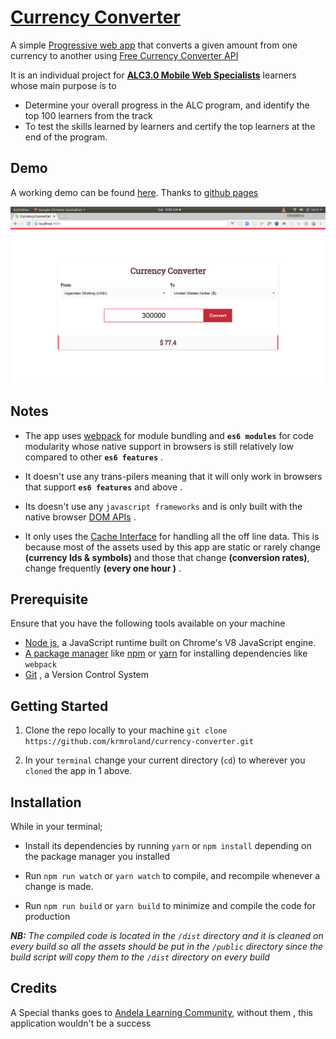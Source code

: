 # [Currency Converter](https://krmroland.github.io/currency-converter/)

A simple [Progressive web app](https://developers.google.com/web/progressive-web-apps/) that converts a given amount from one currency to another using [Free Currency Converter API](https://free.currencyconverterapi.com/)

It is an individual project for **[ALC3.0 Mobile Web Specialists](https://andela.com/alcwithgoogle/)** learners whose main purpose is to

*   Determine your overall progress in the ALC program, and identify the top 100 learners
    from the track
*   To test the skills learned by learners and certify the top learners at the end of the
    program.

## Demo

A working demo can be found [here](https://krmroland.github.io/currency-converter/). Thanks to [github pages](https://pages.github.com/)

![Screen shot](currency-converter.png)

## Notes

*   The app uses [webpack](https://webpack.js.org/) for module bundling and **`es6 modules`** for code modularity whose native support in browsers is still relatively low compared to other **`es6 features`** .

*   It doesn't use any trans-pilers meaning that it will only work in browsers that support **`es6 features`** and above .

*   Its doesn't use any `javascript frameworks` and is only built with the native browser [DOM APIs](https://developer.mozilla.org/en-US/docs/Web/API/Document_Object_Model) .

*   It only uses the [Cache Interface](https://developer.mozilla.org/en-US/docs/Web/API/Cache) for handling all the off line data. This is because most of the assets used by this app are static or rarely change **(currency Ids & symbols)** and those that change **(conversion rates)**, change frequently **(every one hour )** .

## Prerequisite

Ensure that you have the following tools available on your machine

*   [Node js](https://nodejs.org/en/), a JavaScript runtime built on Chrome's V8 JavaScript engine.
*   [A package manager](https://en.wikipedia.org/wiki/Package_manager) like [npm](https://www.npmjs.com/) or [yarn](https://yarnpkg.com/lang/en/) for installing dependencies like `webpack`
*   [Git](https://git-scm.com/) , a Version Control System

## Getting Started

1.  Clone the repo locally to your machine `git clone https://github.com/krmroland/currency-converter.git`

2.  In your `terminal` change your current directory (`cd`) to wherever you `cloned` the app in 1 above.

## Installation

While in your terminal;

*   Install its dependencies by running `yarn` or `npm install` depending on the package manager you installed
*   Run `npm run watch` or `yarn watch` to compile, and recompile whenever a change is made.

*   Run `npm run build` or `yarn build` to minimize and compile the code for production

_**NB:** The compiled code is located in the `/dist` directory and it is cleaned on every build so all the assets should be put in the `/public` directory since the build script will copy them to the `/dist` directory on every build_

## Credits

A Special thanks goes to [Andela Learning Community](https://andela.com/alcwithgoogle/), without them , this application wouldn't be a success
